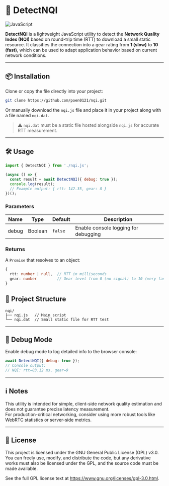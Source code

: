 
# 📶 DetectNQI

   ![JavaScript](https://img.shields.io/badge/JavaScript-yellow?logo=javascript)
   
**DetectNQI** is a lightweight JavaScript utility to detect the **Network Quality Index (NQI)** based on round-trip time (RTT) to download a small static resource. It classifies the connection into a gear rating from **1 (slow)** to **10 (fast)**, which can be used to adapt application behavior based on current network conditions.

---

## 📦 Installation

Clone or copy the file directly into your project:

```bash
git clone https://github.com/poen0121/nqi.git
```

Or manually download the `nqi.js` file and place it in your project along with a file named `nqi.dat`.

> ⚠️ `nqi.dat` must be a static file hosted alongside `nqi.js` for accurate RTT measurement.

---

## 🛠️ Usage

```js
import { DetectNQI } from './nqi.js';

(async () => {
  const result = await DetectNQI({ debug: true });
  console.log(result);
  // Example output: { rtt: 142.35, gear: 8 }
})();
```

### Parameters

| Name   | Type    | Default | Description                          |
|--------|---------|---------|--------------------------------------|
| debug  | Boolean | `false` | Enable console logging for debugging |

### Returns

A `Promise` that resolves to an object:

```ts
{
  rtt: number | null,  // RTT in milliseconds
  gear: number         // Gear level from 0 (no signal) to 10 (very fast)
}
```

## 📁 Project Structure

```
nqi/
├── nqi.js   // Main script
└── nqi.dat  // Small static file for RTT test
```

---

## 🧪 Debug Mode

Enable debug mode to log detailed info to the browser console:

```js
await DetectNQI({ debug: true });
// Console output:
// NQI: rtt=83.12 ms, gear=9
```

---

## ℹ️ Notes

This utility is intended for simple, client-side network quality estimation and does not guarantee precise latency measurement.  
For production-critical networking, consider using more robust tools like WebRTC statistics or server-side metrics.

---

## 📜 License

This project is licensed under the GNU General Public License (GPL) v3.0. You can freely use, modify, and distribute the code, but any derivative works must also be licensed under the GPL, and the source code must be made available.

See the full GPL license text at https://www.gnu.org/licenses/gpl-3.0.html.